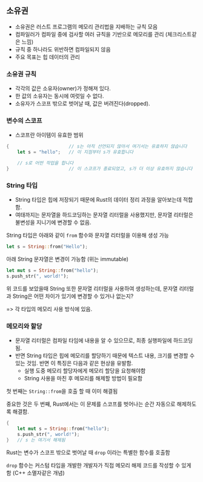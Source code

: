 ## 소유권

- 소유권은 러스트 프로그램의 메모리 관리법을 지배하는 규칙 모음
- 컴파일러가 컴파일 중에 검사할 여러 규칙을 기반으로 메모리를 관리 (체크리스트같은 느낌)
- 규칙 중 하나라도 위반하면 컴파일되지 않음
- 주요 목표는 힙 데이터의 관리

### 소유권 규칙

- 각각의 값은 소유자(owner)가 정해져 있다.
- 한 값의 소유자는 동시에 여럿일 수 없다.
- 소유자가 스코프 밖으로 벗어날 때, 값은 버려진다(dropped).

### 변수의 스코프

- 스코프란 아이템이 유효한 범위

```rust
{                      // s는 아직 선언되지 않아서 여기서는 유효하지 않습니다
    let s = "hello";   // 이 지점부터 s가 유효합니다

    // s로 어떤 작업을 합니다
}                      // 이 스코프가 종료되었고, s가 더 이상 유효하지 않습니다
```

### String 타입

- String 타입은 힙에 저장되기 때문에 Rust의 데이터 정리 과정을 알아보는데 적합함.
- 여태까지는 문자열을 하드코딩하는 문자열 리터럴을 사용했지만, 문자열 리터럴은 불변성을 지니기에 변경할 수 없음.

String 타입은 아래와 같이 `from` 함수와 문자열 리터럴을 이용해 생성 가능

```rust
let s = String::from("Hello");
```

아래 String 문자열은 변경이 가능함 (위는 immutable)

```rust
let mut s = String::from("hello");
s.push_str(", world!");
```

위 코드를 보았을때 String 또한 문자열 리터럴을 사용하여 생성하는데, 문자열 리터럴과 String은 어떤 차이가 있기에 변경할 수 있거나 없는지?

=> 각 타입의 메모리 사용 방식에 있음.

### 메모리와 할당

- 문자열 리터럴은 컴파일 타임에 내용을 알 수 있으므로, 최종 실행파일에 하드코딩 됨.
- 반면 String 타입은 힙에 메모리를 할당하기 때문에 텍스트 내용, 크기를 변경할 수 있는 것임. 반면 이 특징은 다음과 같은 현상을 유발함.
  - 실행 도중 메모리 할당자에게 메모리 할당을 요청해야함
  - String 사용을 마친 후 메모리를 해제할 방법이 필요함

첫 번째는 `String::from`을 호출 할 때 이미 해결됨

중요한 것은 두 번째, Rust에서는 이 문제를 스코프를 벗어나는 순간 자동으로 해제하도록 해결함.

```rust
{
    let mut s = String::from("hello");
    s.push_str(", world!");
}   // s 는 여기서 해제됨
```

Rust는 변수가 스코프 밖으로 벗어날 때 `drop` 이라는 특별한 함수를 호출함

`drop` 함수는 커스텀 타입을 개발한 개발자가 직접 메모리 해제 코드를 작성할 수 있게 함 (C++ 소멸자같은 개념)
